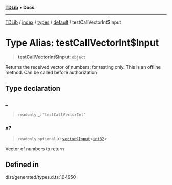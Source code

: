 [**TDLib**](../../../../../../README.md) • **Docs**

***

[TDLib](../../../../../../modules.md) / [index](../../../../../README.md) / [types](../../../README.md) / [default](../README.md) / testCallVectorInt$Input

# Type Alias: testCallVectorInt$Input

> **testCallVectorInt$Input**: `object`

Returns the received vector of numbers; for testing only. This is an offline method. Can be called before authorization

## Type declaration

### \_

> `readonly` **\_**: `"testCallVectorInt"`

### x?

> `readonly` `optional` **x**: [`vector$Input`](vector$Input.md)\<[`int32`](int32.md)\>

Vector of numbers to return

## Defined in

dist/generated/types.d.ts:104950
